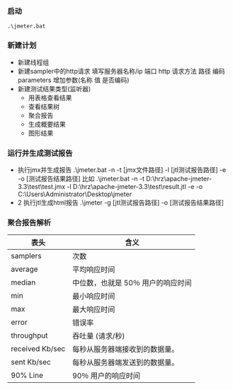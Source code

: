 


### 启动
    .\jmeter.bat
### 新建计划
+ 新建线程组
+ 新建sampler中的http请求 
    填写服务器名称/ip 端口 http 请求方法 路径 编码
    parameters 增加参数(名称 值 是否编码)
+ 新建测试结果类型(监听器)
    - 用表格查看结果
    - 查看结果树
    - 聚合报告
    - 生成概要结果
    - 图形结果
    
### 运行并生成测试报告
+ 执行jmx并生成报告
    .\jmeter.bat -n -t [jmx文件路径] -l [jtl测试报告路径] -e -o [测试报告结果路径]
    比如  .\jmeter.bat -n -t D:\hrz\apache-jmeter-3.3\test\test.jmx -l D:\hrz\apache-jmeter-3.3\test\result.jtl -e -o C:\Users\Administrator\Desktop\jmeter  
+ 2 执行jtl生成html报告
    .\jmeter -g [jtl测试报告路径] -o [测试报告结果路径]




### 聚合报告解析

| 表头            | 含义                              |
| --------------- | -------------------------------- |
| samplers        | 次数                              |
| average         | 平均响应时间                       |
| median          | 中位数，也就是 50％ 用户的响应时间    |
| min             | 最小响应时间                       |
| max             | 最大响应时间                       |
| error           | 错误率                            |
| throughput      | 吞吐量 (请求/秒)                   |
| received Kb/sec | 每秒从服务器端接收到的数据量。       |
| sent Kb/sec     | 每秒从服务器端发送到的数据量。       |
| 90% Line        | 90％ 用户的响应时间                |





